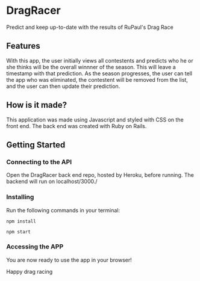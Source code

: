 # DragRacer
Predict and keep up-to-date with the results of RuPaul's Drag Race

## Features
With this app, the user initially views all contestents and predicts who he or she thinks will be the overall winnner of the season. This will leave a timestamp with that prediction. As the season progresses, the user can tell the app who was eliminated, the contestent will be removed from the list, and the user can then update their prediction.

## How is it made?
This application was made using Javascript and styled with CSS on the front end. The back end was created with Ruby on Rails.

## Getting Started
### Connecting to the API
Open the DragRacer back end repo, hosted by Heroku, before running. The backend will run on localhost/3000./

### Installing
Run the following commands in your terminal:

```
npm install
```
```
npm start
```

### Accessing the APP
You are now ready to use the app in your browser!

Happy drag racing
